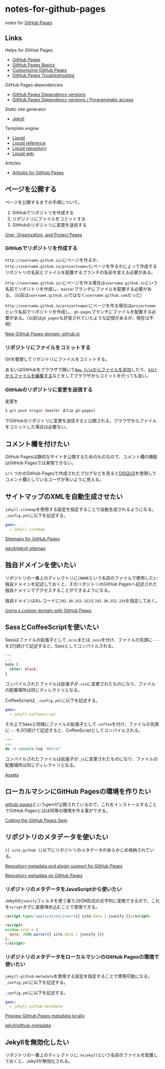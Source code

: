# notes-for-github-pages

notes for [GitHub Pages](https://pages.github.com/)

## Links

Helps for GitHub Pages

- [GitHub Pages](https://pages.github.com/)
- [GitHub Pages Basics](https://help.github.com/categories/github-pages-basics/)
- [Customizing GitHub Pages](https://help.github.com/categories/customizing-github-pages/)
- [GitHub Pages Troubleshooting](https://help.github.com/categories/github-pages-troubleshooting/)

GitHub Pages dependencies

- [GitHub Pages Dependency versions](https://pages.github.com/versions/)
- [GitHub Pages Dependency versions / Programmatic access](https://pages.github.com/versions.json)

Static site generator

- [Jekyll](https://jekyllrb.com/)

Template engine

- [Liquid](https://shopify.github.io/liquid/)
- [Liquid reference](https://docs.shopify.com/themes/liquid)
- [Liquid repository](https://github.com/Shopify/liquid/)
- [Liquid wiki](https://github.com/Shopify/liquid/wiki)

Articles

- [Articles for GitHub Pages](https://github.com/blog/search?utf8=%E2%9C%93&q=github+pages)

## ページを公開する

ページを公開するまでの手順について。

1. GitHubでリポジトリを作成する
2. リポジトリにファイルをコミットする
3. GitHubのリポジトリに変更を送信する

[User, Organization, and Project Pages](https://help.github.com/articles/user-organization-and-project-pages/)

### GitHubでリポジトリを作成する

`http://username.github.io/`にページを作るか、`http://username.github.io/projectname/`にページを作るかによって作成するリポジトリの名前とファイルを配置するブランチの名前を変える必要がある。

`http://username.github.io/`にページを作る場合は`username.github.io`という名前でリポジトリを作成し、`master`ブランチにファイルを配置する必要がある。（以前は`username.github.io`ではなく`username.github.com`だった）

`http://username.github.io/projectname/`にページを作る場合は`projectname`という名前でリポジトリを作成し、`gh-pages`ブランチにファイルを配置する必要がある。（以前は`gh_pages`も許容されていたような記憶があるが、現在は不明）

[New GitHub Pages domain: github.io](https://github.com/blog/1452-new-github-pages-domain-github-io)

### リポジトリにファイルをコミットする

Gitを駆使してリポジトリにファイルをコミットする。

あるいはGitHubをブラウザで開いて[`New file`からファイルを追加](https://help.github.com/articles/creating-new-files/)したり、[`Edit`からファイルを編集する](https://help.github.com/articles/editing-files-in-your-repository/)などをしてブラウザからコミットを行っても良い。

### GitHubのリポジトリに変更を送信する

変更を

```sh
$ git push origin (master または gh-pages)
```

でGitHubのリポジトリに変更を送信すると公開される。ブラウザからファイルをコミットした場合は必要ない。

## コメント欄を付けたい

GitHub Pagesは静的なサイトを公開するためのものなので、コメント欄の機能はGitHub Pagesでは実現できない。

いくつかのGitHub Pagesで作成されたブログなどを見ると[DISQUS](https://disqus.com/)を使用してコメント欄としているユーザが多いように見える。

## サイトマップのXMLを自動生成させたい

`jekyll-sitemap`を使用する設定を指定することで自動生成されるようになる。`_config.yml`に以下を記述する。

```yaml
gems:
  - jekyll-sitemap
```

[Sitemaps for GitHub Pages](https://help.github.com/articles/sitemaps-for-github-pages/)

[jekyll/jekyll-sitemap](https://github.com/jekyll/jekyll-sitemap)

## 独自ドメインを使いたい

リポジトリの一番上のディレクトリに`CNAME`という名前のファイルで使用したい独自ドメインを記述しておくと、そのリポジトリのGitHub Pagesへ記述された独自ドメインでアクセスすることができるようになる。

独自ドメインはAレコードに`192.30.252.153`と`192.30.252.154`を指定しておく。

[Using a custom domain with GitHub Pages](https://help.github.com/articles/using-a-custom-domain-with-github-pages/)

## SassとCoffeeScriptを使いたい

Sassはファイルの拡張子として`.scss`または`.sass`を付け、ファイルの先頭に`---`を2行続けて記述すると、Sassとしてコンパイルされる。

```scss
---
---
body {
  color: black;
}
```

コンパイルされたファイルは拡張子が`.css`に変更されたものになり、ファイルの配置場所は同じディレクトリとなる。

CoffeeScriptは`_.config.yml`に以下を記述する。

```yaml
gems:
  - jekyll-coffeescript
```

その上でSassと同様にファイルの拡張子として`.coffee`を付け、ファイルの先頭に`---`を2行続けて記述すると、CoffeeScriptとしてコンパイルされる。

```coffee
---
---
do -> console.log 'Hello!'
```

コンパイルされたファイルは拡張子が`.js`に変更されたものになり、ファイルの配置場所は同じディレクトリとなる。

[Assets](http://jekyllrb.com/docs/assets/)

## ローカルマシンにGitHub Pagesの環境を作りたい

[github-pages](https://rubygems.org/gems/github-pages)というgemが公開されているので、これをインストールすることでGitHub Pagesとほぼ同等の環境を作る事ができる。

[Cutting the GitHub Pages Gem](https://github.com/blog/1581-cutting-the-github-pages-gem)

## リポジトリのメタデータを使いたい

`{{ site.github }}`以下にリポジトリのメタデータがあらかじめ格納されている。

[Repository metadata and plugin support for GitHub Pages](https://github.com/blog/1797-repository-metadata-and-plugin-support-for-github-pages)

[Repository metadata on GitHub Pages](https://help.github.com/articles/repository-metadata-on-github-pages/)

### リポジトリのメタデータをJavaScriptから使いたい

Jekyllの`jsonify`フィルタを使う事でJSON形式の文字列に変換できるので、これを`script`タグに直接埋め込むことで使用できる。

```html
<script type="application/json">{{ site.data | jsonify }}</script>
```

```html
<script>
window.site = {
  data: JSON.parse({{ site.data | jsonify }})
};
</script>
```

### リポジトリのメタデータをローカルマシンのGitHub Pagesの環境で使いたい

`jekyll-github-metadata`を使用する設定を指定することで使用可能になる。`_config.yml`に以下を記述する。

`_config.yml`に以下を記述する。

```yaml
gems:
  - jekyll-github-metadata
```

[Preview GitHub Pages metadata locally](https://github.com/blog/2154-preview-github-pages-metadata-locally)

[jekyll/github-metadata](https://github.com/jekyll/github-metadata)

## Jekyllを無効化したい

リポジトリの一番上のディレクトリに`.nojekyll`という名前のファイルを配置しておくと、Jekyllが無効化される。
